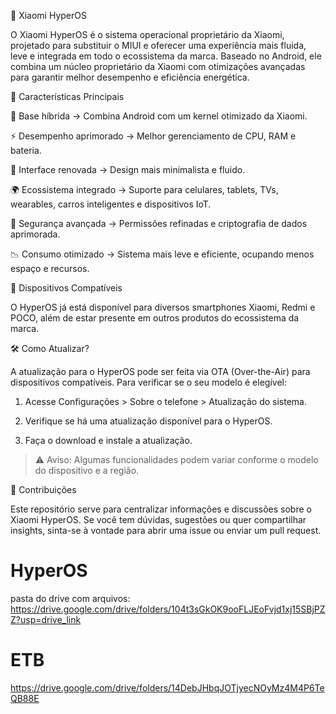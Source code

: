 🚀 Xiaomi HyperOS

O Xiaomi HyperOS é o sistema operacional proprietário da Xiaomi, projetado para substituir o MIUI e oferecer uma experiência mais fluida, leve e integrada em todo o ecossistema da marca. Baseado no Android, ele combina um núcleo proprietário da Xiaomi com otimizações avançadas para garantir melhor desempenho e eficiência energética.

🌟 Características Principais

🔹 Base híbrida → Combina Android com um kernel otimizado da Xiaomi.

⚡ Desempenho aprimorado → Melhor gerenciamento de CPU, RAM e bateria.

🎨 Interface renovada → Design mais minimalista e fluido.

🌍 Ecossistema integrado → Suporte para celulares, tablets, TVs, wearables, carros inteligentes e dispositivos IoT.

🔐 Segurança avançada → Permissões refinadas e criptografia de dados aprimorada.

📉 Consumo otimizado → Sistema mais leve e eficiente, ocupando menos espaço e recursos.


📱 Dispositivos Compatíveis

O HyperOS já está disponível para diversos smartphones Xiaomi, Redmi e POCO, além de estar presente em outros produtos do ecossistema da marca.

🛠️ Como Atualizar?

A atualização para o HyperOS pode ser feita via OTA (Over-the-Air) para dispositivos compatíveis. Para verificar se o seu modelo é elegível:

1. Acesse Configurações > Sobre o telefone > Atualização do sistema.


2. Verifique se há uma atualização disponível para o HyperOS.


3. Faça o download e instale a atualização.



> ⚠️ Aviso: Algumas funcionalidades podem variar conforme o modelo do dispositivo e a região.



📌 Contribuições

Este repositório serve para centralizar informações e discussões sobre o Xiaomi HyperOS. Se você tem dúvidas, sugestões ou quer compartilhar insights, sinta-se à vontade para abrir uma issue ou enviar um pull request.




# HyperOS
pasta do drive com arquivos:
https://drive.google.com/drive/folders/104t3sGkOK9ooFLJEoFvjd1xj15SBjPZZ?usp=drive_link

# ETB
https://drive.google.com/drive/folders/14DebJHbqJOTjyecNOyMz4M4P6TeQB88E
